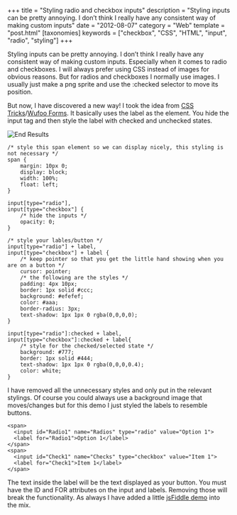 +++
title = "Styling radio and checkbox inputs"
description = "Styling inputs can be pretty annoying. I don’t think I really have any consistent way of making custom inputs"
date = "2012-08-07"
category = "Web"
template = "post.html"
[taxonomies]
keywords = ["checkbox", "CSS", "HTML", "input", "radio", "styling"]
+++

Styling inputs can be pretty annoying. I don’t think I really have any consistent way of making custom inputs. Especially when it comes to radio and checkboxes. I will always prefer using CSS instead of images for obvious reasons. But for radios and checkboxes I normally use images. I usually just make a png sprite and use the :checked selector to move its position.

But now, I have discovered a new way! I took the idea from [CSS Tricks](http://css-tricks.com/snippets/css/custom-checkboxes-and-radio-buttons/)/[Wufoo Forms](https://examples.wufoo.com/forms/custom-checkboxes-and-radio-buttons/ "WuFoo Forms Example"). It basically uses the label as the element. You hide the input tag and then style the label with checked and unchecked states.

<div class="center">
  <img src="/images/radio-checkboxes.png" alt="End Results">
</div>

    /* style this span element so we can display nicely, this styling is not necessary */
    span {
        margin: 10px 0;
        display: block;
        width: 100%;
        float: left;
    }

    input[type="radio"],
    input[type="checkbox"] {
        /* hide the inputs */
        opacity: 0;
    }

    /* style your lables/button */
    input[type="radio"] + label,
    input[type="checkbox"] + label {
        /* keep pointer so that you get the little hand showing when you are on a button */
        cursor: pointer;
        /* the following are the styles */
        padding: 4px 10px;
        border: 1px solid #ccc;
        background: #efefef;
        color: #aaa;
        border-radius: 3px;
        text-shadow: 1px 1px 0 rgba(0,0,0,0);
    }

    input[type="radio"]:checked + label,
    input[type="checkbox"]:checked + label{
        /* style for the checked/selected state */
        background: #777;
        border: 1px solid #444;
        text-shadow: 1px 1px 0 rgba(0,0,0,0.4);
        color: white;
    }​

I have removed all the unnecessary styles and only put in the relevant stylings. Of course you could always use a background image that moves/changes but for this demo I just styled the labels to resemble buttons.

    <span>
      <input id="Radio1" name="Radios" type="radio" value="Option 1">
      <label for="Radio1">Option 1</label>
    </span>
    <span>
      <input id="Check1" name="Checks" type="checkbox" value="Item 1">
      <label for="Check1">Item 1</label>
    </span>

The text inside the label will be the text displayed as your button. You must have the ID and FOR attributes on the input and labels. Removing those will break the functionality. As always I have added a little [jsFiddle demo](http://jsfiddle.net/james2doyle/YB5c3/ "Styling radios and checkboxes jsFiddle demo") into the mix.
